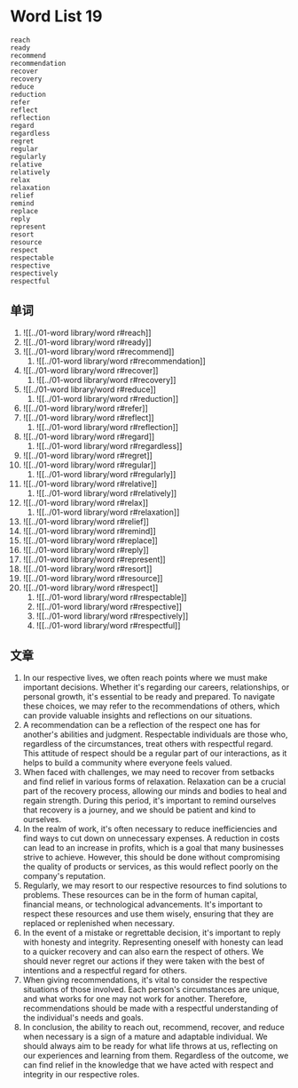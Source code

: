 # Word List 19
	reach
	ready
	recommend
	recommendation
	recover
	recovery
	reduce
	reduction
	refer
	reflect
	reflection
	regard
	regardless
	regret
	regular
	regularly
	relative
	relatively
	relax
	relaxation
	relief
	remind
	replace
	reply
	represent
	resort
	resource
	respect
	respectable
	respective
	respectively
	respectful
## 单词
1. ![[../01-word library/word r#reach]]
2. ![[../01-word library/word r#ready]]
3. ![[../01-word library/word r#recommend]]
	1. ![[../01-word library/word r#recommendation]]
4. ![[../01-word library/word r#recover]]
	1. ![[../01-word library/word r#recovery]]
5. ![[../01-word library/word r#reduce]]
	1. ![[../01-word library/word r#reduction]]
6. ![[../01-word library/word r#refer]]
7. ![[../01-word library/word r#reflect]]
	1. ![[../01-word library/word r#reflection]]
8. ![[../01-word library/word r#regard]]
	1. ![[../01-word library/word r#regardless]]
9. ![[../01-word library/word r#regret]]
10. ![[../01-word library/word r#regular]]
	1. ![[../01-word library/word r#regularly]]
11. ![[../01-word library/word r#relative]]
	1. ![[../01-word library/word r#relatively]]
12. ![[../01-word library/word r#relax]]
	1. ![[../01-word library/word r#relaxation]]
13. ![[../01-word library/word r#relief]]
14. ![[../01-word library/word r#remind]]
15. ![[../01-word library/word r#replace]]
16. ![[../01-word library/word r#reply]]
17. ![[../01-word library/word r#represent]]
18. ![[../01-word library/word r#resort]]
19. ![[../01-word library/word r#resource]]
20. ![[../01-word library/word r#respect]]
	1. ![[../01-word library/word r#respectable]]
	2. ![[../01-word library/word r#respective]]
	3. ![[../01-word library/word r#respectively]]
	4. ![[../01-word library/word r#respectful]]

## 文章

1. In our respective lives, we often reach points where we must make important decisions. Whether it's regarding our careers, relationships, or personal growth, it's essential to be ready and prepared. To navigate these choices, we may refer to the recommendations of others, which can provide valuable insights and reflections on our situations.
2. A recommendation can be a reflection of the respect one has for another's abilities and judgment. Respectable individuals are those who, regardless of the circumstances, treat others with respectful regard. This attitude of respect should be a regular part of our interactions, as it helps to build a community where everyone feels valued.
3. When faced with challenges, we may need to recover from setbacks and find relief in various forms of relaxation. Relaxation can be a crucial part of the recovery process, allowing our minds and bodies to heal and regain strength. During this period, it's important to remind ourselves that recovery is a journey, and we should be patient and kind to ourselves.
4. In the realm of work, it's often necessary to reduce inefficiencies and find ways to cut down on unnecessary expenses. A reduction in costs can lead to an increase in profits, which is a goal that many businesses strive to achieve. However, this should be done without compromising the quality of products or services, as this would reflect poorly on the company's reputation.
5. Regularly, we may resort to our respective resources to find solutions to problems. These resources can be in the form of human capital, financial means, or technological advancements. It's important to respect these resources and use them wisely, ensuring that they are replaced or replenished when necessary.
6. In the event of a mistake or regrettable decision, it's important to reply with honesty and integrity. Representing oneself with honesty can lead to a quicker recovery and can also earn the respect of others. We should never regret our actions if they were taken with the best of intentions and a respectful regard for others.
7. When giving recommendations, it's vital to consider the respective situations of those involved. Each person's circumstances are unique, and what works for one may not work for another. Therefore, recommendations should be made with a respectful understanding of the individual's needs and goals.
8. In conclusion, the ability to reach out, recommend, recover, and reduce when necessary is a sign of a mature and adaptable individual. We should always aim to be ready for what life throws at us, reflecting on our experiences and learning from them. Regardless of the outcome, we can find relief in the knowledge that we have acted with respect and integrity in our respective roles.
